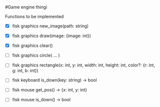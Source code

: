 #Game engine thingi

Functions to be implemented
 - [x] fisk graphics new_image(path: string)
 - [x] fisk graphics draw(image: {image: int})
 - [x] fisk graphics clear()
 - [ ] fisk graphics circle( ... )
 - [ ] fisk graphics rectangle(x: int, y: int, width: int, height: int, color?: {r: int, g: int, b: int})

 - [ ] fisk keyboard is_down(key: string) -> bool

 - [ ] fisk mouse get_pos() -> {x: int, y: int}
 - [ ] fisk mouse is_down() -> bool
